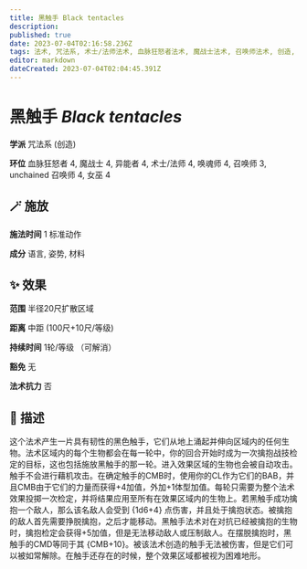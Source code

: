 ```yaml
---
title: 黑触手 Black tentacles
description: 
published: true
date: 2023-07-04T02:16:58.236Z
tags: 法术, 咒法系, 术士/法师法术, 血脉狂怒者法术, 魔战士法术, 召唤师法术, 创造, 3环法术, 4环法术, 女巫法术, unchained 召唤师法术, 异能者法术, 唤魂师法术
editor: markdown
dateCreated: 2023-07-04T02:04:45.391Z
---
```


# **黑触手** *Black tentacles*

**学派** 咒法系 (创造) 

**环位** 血脉狂怒者 4, 魔战士 4, 异能者 4, 术士/法师 4, 唤魂师 4, 召唤师 3, unchained 召唤师 4, 女巫 4

## 🪄 施放

**施法时间** 1 标准动作

**成分** 语言, 姿势, 材料

## ✨ 效果  

**范围** 半径20尺扩散区域

**距离** 中距 (100尺+10尺/等级)  

**持续时间** 1轮/等级 （可解消） 

**豁免** 无

**法术抗力** 否

## 📖 描述

这个法术产生一片具有韧性的黑色触手，它们从地上涌起并伸向区域内的任何生物。法术区域内的每个生物都会在每一轮中，你的回合开始时成为一次擒抱战技检定的目标，这也包括施放黑触手的那一轮。进入效果区域的生物也会被自动攻击。触手不会进行藉机攻击。在确定触手的CMB时，使用你的CL作为它们的BAB，并且CMB由于它们的力量而获得+4加值，外加+1体型加值。每轮只需要为整个法术效果投掷一次检定，并将结果应用至所有在效果区域内的生物上。若黑触手成功擒抱一个敌人，那么该名敌人会受到 {1d6+4} 点伤害，并且处于擒抱状态。被擒抱的敌人首先需要挣脱擒抱，之后才能移动。黑触手法术对在对抗已经被擒抱的生物时，擒抱检定会获得+5加值，但是无法移动敌人或压制敌人。在摆脱擒抱时，黑触手的CMD等同于其 {CMB+10}。被该法术创造的触手无法被伤害，但是它们可以被如常解除。在触手还存在的时候，整个效果区域都被视为困难地形。
    